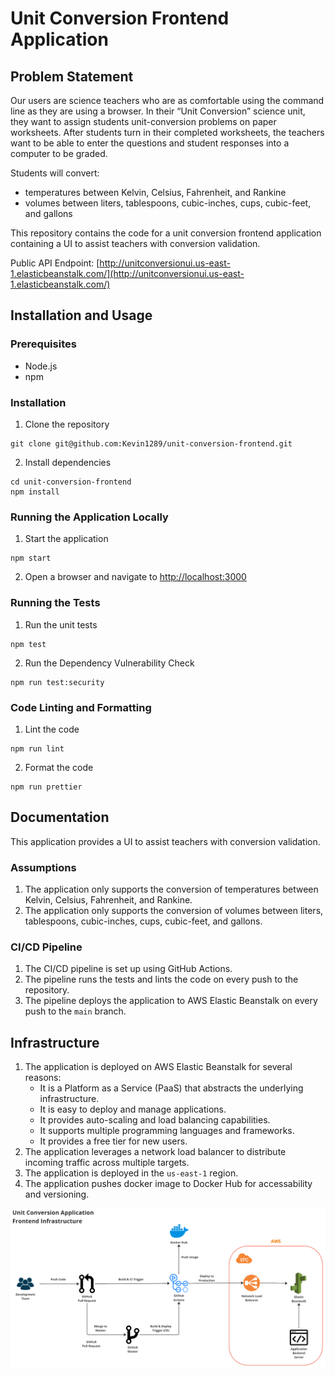 # Unit Conversion Frontend Application

## Problem Statement

Our users are science teachers who are as comfortable using the command line as they are using a browser. In their “Unit Conversion” science unit, they want to assign students unit-conversion problems on paper worksheets. After students turn in their completed worksheets, the teachers want to be able to enter the questions and student responses into a computer to be graded.

Students will convert:

- temperatures between Kelvin, Celsius, Fahrenheit, and Rankine
- volumes between liters, tablespoons, cubic-inches, cups, cubic-feet, and gallons

This repository contains the code for a unit conversion frontend application containing a UI to assist teachers with conversion validation.

Public API Endpoint: [http://unitconversionui.us-east-1.elasticbeanstalk.com/](http://unitconversionui.us-east-1.elasticbeanstalk.com/)

## Installation and Usage

### Prerequisites

- Node.js
- npm

### Installation

1. Clone the repository

```
git clone git@github.com:Kevin1289/unit-conversion-frontend.git
```

2. Install dependencies

```
cd unit-conversion-frontend
npm install
```

### Running the Application Locally

1. Start the application

```
npm start
```

2. Open a browser and navigate to [http://localhost:3000](http://localhost:3000)

### Running the Tests

1. Run the unit tests

```
npm test
```

2. Run the Dependency Vulnerability Check

```
npm run test:security
```

### Code Linting and Formatting

1. Lint the code

```
npm run lint
```

2. Format the code

```
npm run prettier
```

## Documentation

This application provides a UI to assist teachers with conversion validation.

### Assumptions

1. The application only supports the conversion of temperatures between Kelvin, Celsius, Fahrenheit, and Rankine.
2. The application only supports the conversion of volumes between liters, tablespoons, cubic-inches, cups, cubic-feet, and gallons.

### CI/CD Pipeline

1. The CI/CD pipeline is set up using GitHub Actions.
2. The pipeline runs the tests and lints the code on every push to the repository.
3. The pipeline deploys the application to AWS Elastic Beanstalk on every push to the `main` branch.

## Infrastructure

1. The application is deployed on AWS Elastic Beanstalk for several reasons:
   - It is a Platform as a Service (PaaS) that abstracts the underlying infrastructure.
   - It is easy to deploy and manage applications.
   - It provides auto-scaling and load balancing capabilities.
   - It supports multiple programming languages and frameworks.
   - It provides a free tier for new users.
2. The application leverages a network load balancer to distribute incoming traffic across multiple targets.
3. The application is deployed in the `us-east-1` region.
4. The application pushes docker image to Docker Hub for accessability and versioning.

![Frontend Infrastructure](assets/frontend_infrastructure.png)
